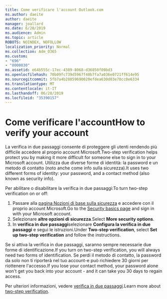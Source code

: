 ```yaml
---
title: Come verificare l'account Outlook.com
ms.author: daeite
author: daeite
manager: joallard
ms.date: 6/20/2019
ms.audience: Admin
ms.topic: article
ROBOTS: NOINDEX, NOFOLLOW
localization_priority: Normal
ms.collection: Adm_O365
ms.custom:
- "696"
- "8000030"
ms.assetid: e64b555c-17ec-4389-8068-d36850f09bd3
ms.openlocfilehash: 70b09fc739d5967f40b7fa7a036e0721ff614e95
ms.sourcegitcommit: 5fb7a4b28859690020efdea630d03e70cc0e6334
ms.translationtype: MT
ms.contentlocale: it-IT
ms.lasthandoff: 06/28/2019
ms.locfileid: "35390157"
---
```

# <a name="how-to-verify-your-account"></a><span data-ttu-id="226aa-102">Come verificare l'account</span><span class="sxs-lookup"><span data-stu-id="226aa-102">How to verify your account</span></span>

<span data-ttu-id="226aa-103">La verifica in due passaggi consente di proteggere gli utenti rendendo più difficile accedere al proprio account Microsoft.</span><span class="sxs-lookup"><span data-stu-id="226aa-103">Two-step verification helps protect you by making it more difficult for someone else to sign in to your Microsoft account.</span></span> <span data-ttu-id="226aa-104">Utilizza due diverse forme di identità: la password e un metodo di contatto (noto anche come info sulla sicurezza).</span><span class="sxs-lookup"><span data-stu-id="226aa-104">It uses two different forms of identity: your password, and a contact method (also known as security info).</span></span>
  
<span data-ttu-id="226aa-105">Per abilitare o disabilitare la verifica in due passaggi:</span><span class="sxs-lookup"><span data-stu-id="226aa-105">To turn two-step verification on or off:</span></span>
  
1. <span data-ttu-id="226aa-106">Passare alla [pagina Nozioni di base sulla sicurezza](https://go.microsoft.com/fwlink/?linkid=842325) e accedere con il proprio account Microsoft.</span><span class="sxs-lookup"><span data-stu-id="226aa-106">Go to the [Security basics page](https://go.microsoft.com/fwlink/?linkid=842325) and sign in with your Microsoft account.</span></span>
2. <span data-ttu-id="226aa-107">Selezionare **altre opzioni di sicurezza**.</span><span class="sxs-lookup"><span data-stu-id="226aa-107">Select **More security options**.</span></span>
3. <span data-ttu-id="226aa-108">In **verifica in due passaggi**selezionare **Configura la verifica in due passaggi** e segui le istruzioni.</span><span class="sxs-lookup"><span data-stu-id="226aa-108">Under **Two-step verification**, select **Set up two-step verification** and follow the instructions.</span></span>

<span data-ttu-id="226aa-109">Se si attiva la verifica in due passaggi, saranno sempre necessarie due forme di identificazione.</span><span class="sxs-lookup"><span data-stu-id="226aa-109">If you turn on two-step verification, you will always need two forms of identification.</span></span> <span data-ttu-id="226aa-110">Se perdi il metodo di contatto, la password da solo non ti riporterà nel tuo account-e può richiedere 30 giorni per riottenere l'accesso.</span><span class="sxs-lookup"><span data-stu-id="226aa-110">If you lose your contact method, your password alone won't get you back into your account - and it can take you 30 days to regain access.</span></span>
  
<span data-ttu-id="226aa-111">Per ulteriori informazioni, vedere [verifica in due passaggi](https://go.microsoft.com/fwlink/?linkid=872270).</span><span class="sxs-lookup"><span data-stu-id="226aa-111">Learn more about [two-step verification](https://go.microsoft.com/fwlink/?linkid=872270).</span></span>
  